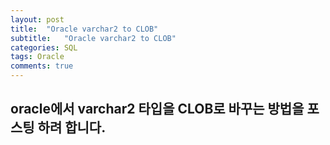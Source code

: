 ```yaml
---
layout: post
title:  "Oracle varchar2 to CLOB"
subtitle:   "Oracle varchar2 to CLOB"
categories: SQL
tags: Oracle
comments: true
---
```


## oracle에서 varchar2 타입을  CLOB로 바꾸는 방법을 포스팅 하려 합니다.


